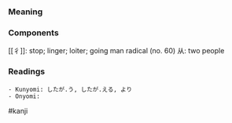 ### Meaning



### Components

[[彳]]: stop; linger; loiter; going man radical (no. 60) 从: two people

### Readings

```
- Kunyomi: したが.う, したが.える, より
- Onyomi: 
```

#kanji